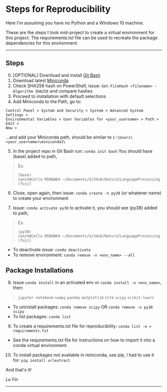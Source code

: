 # Steps for Reproducibility

Here I'm assuming you have no Python and a Windows 10 machine. 

These are the steps I took mid-project to create a virtual environment for this project. The requirements.txt file can be used to recreate the package dependencies for this environment.

---

## Steps

0. [OPTIONAL] Download and install [Git Bash](https://git-scm.com/downloads)
1. Download latest [Miniconda](https://docs.conda.io/en/latest/miniconda.html)
2. Check SHA256 hash on PowerShell, issue: `Get-FileHash <filename> -Algorithm SHA256` and compare hashes
3. Proceed to installation with default selections
4. Add Miniconda to the Path, go to: 
```
Control Panel > System and Security > System > Advanced System Settings > 
Environmental Variables > User Variables for <your_username> > Path > Edit > 
New > 
```
...and add your Miniconda path, should be similar to `C:\Users\<your_username>\miniconda3\`

5. In the project repo in Git Bash run: `conda init bash`
You should have (base) added to path, 

> Ex.
> ```
> (base)
> sanch@Cello MINGW64 ~/Documents/GitHub/NaturalLanguageProcessing (fuji)
> ```

6. Close, open again, then issue: `conda create -n py38` (or whatever name) to create your environment

7. Issue: `conda activate py38` to activate it, you should see (py38) added to path, 

> Ex.
> ```
> (py38)
> sanch@Cello MINGW64 ~/Documents/GitHub/NaturalLanguageProcessing (fuji)
> ```

- To deactivate issue: `conda deactivate`
- To remove environment: `conda remove -n <env_name> --all`

## Package Installations

8. Issue `conda install` in an activated env or `conda install -n <env_name>`, then:

> `jupyter notebook`
`numpy`
`pandas`
`matplotlib`
`nltk`
`scipy`
`scikit-learn`

- To uninstall packages: `conda remove scipy` OR `conda remove -n py38 scipy`
- To list packages: `conda list` 

9. To create a requirements.txt file for reproducibility: `conda list -e > requirements.txt`

- See the requirements.txt file for instructions on how to import it into a conda virtual environment.

10. To install packages not available in miniconda, use pip, I had to use it for: `pip install urlextract`

And that's it!

*Le Fin*

---









